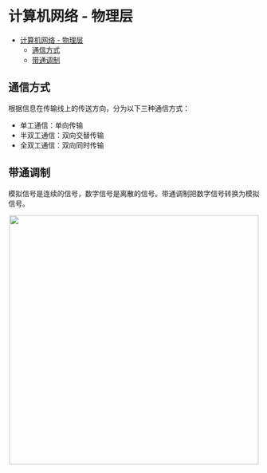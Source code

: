 # 计算机网络 - 物理层
<!-- GFM-TOC -->
* [计算机网络 - 物理层](#计算机网络---物理层)
    * [通信方式](#通信方式)
    * [带通调制](#带通调制)
<!-- GFM-TOC -->


## 通信方式

根据信息在传输线上的传送方向，分为以下三种通信方式：

- 单工通信：单向传输
- 半双工通信：双向交替传输
- 全双工通信：双向同时传输

## 带通调制

模拟信号是连续的信号，数字信号是离散的信号。带通调制把数字信号转换为模拟信号。

<div align="center"> <img src="https://cs-notes-1256109796.cos.ap-guangzhou.myqcloud.com/c34f4503-f62c-4043-9dc6-3e03288657df.jpg" width="500"/> </div><br>

